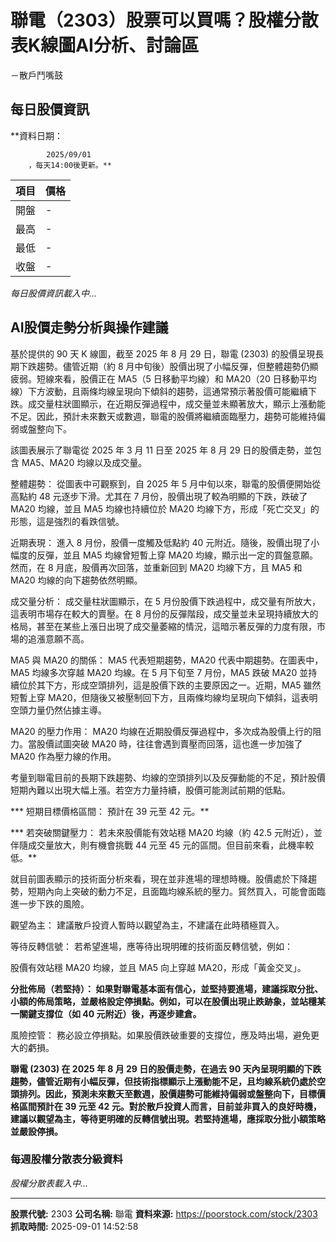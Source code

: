# 聯電（2303）股票可以買嗎？股權分散表K線圖AI分析、討論區
－散戶鬥嘴鼓

## 每日股價資訊

**資料日期：
        
            2025/09/01
        ，每天14:00後更新。**

| 項目 | 價格 |
|------|------|
| 開盤 | - |
| 最高 | - |
| 最低 | - |
| 收盤 | - |

*每日股價資訊載入中...*

## AI股價走勢分析與操作建議

基於提供的 90 天 K 線圖，截至 2025 年 8 月 29 日，聯電 (2303) 的股價呈現長期下跌趨勢。儘管近期（約 8 月中旬後）股價出現了小幅反彈，但整體趨勢仍顯疲弱。短線來看，股價正在 MA5（5 日移動平均線）和 MA20（20 日移動平均線）下方波動，且兩條均線呈現向下傾斜的趨勢，這通常預示著股價可能繼續下跌。成交量柱狀圖顯示，在近期反彈過程中，成交量並未顯著放大，顯示上漲動能不足。因此，預計未來數天或數週，聯電的股價將繼續面臨壓力，趨勢可能維持偏弱或盤整向下。

該圖表展示了聯電從 2025 年 3 月 11 日至 2025 年 8 月 29 日的股價走勢，並包含 MA5、MA20 均線以及成交量。

整體趨勢： 從圖表中可觀察到，自 2025 年 5 月中旬以來，聯電的股價便開始從高點約 48 元逐步下滑。尤其在 7 月份，股價出現了較為明顯的下跌，跌破了 MA20 均線，並且 MA5 均線也持續位於 MA20 均線下方，形成「死亡交叉」的形態，這是強烈的看跌信號。

近期表現： 進入 8 月份，股價一度觸及低點約 40 元附近。隨後，股價出現了小幅度的反彈，並且 MA5 均線曾短暫上穿 MA20 均線，顯示出一定的買盤意願。然而，在 8 月底，股價再次回落，並重新回到 MA20 均線下方，且 MA5 和 MA20 均線的向下趨勢依然明顯。

成交量分析： 成交量柱狀圖顯示，在 5 月份股價下跌過程中，成交量有所放大，這表明市場存在較大的賣壓。在 8 月份的反彈階段，成交量並未呈現持續放大的格局，甚至在某些上漲日出現了成交量萎縮的情況，這暗示著反彈的力度有限，市場的追漲意願不高。

MA5 與 MA20 的關係： MA5 代表短期趨勢，MA20 代表中期趨勢。在圖表中，MA5 均線多次穿越 MA20 均線。在 5 月下旬至 7 月份，MA5 跌破 MA20 並持續位於其下方，形成空頭排列，這是股價下跌的主要原因之一。近期，MA5 雖然短暫上穿 MA20，但隨後又被壓制回下方，且兩條均線均呈現向下傾斜，這表明空頭力量仍然佔據主導。

MA20 的壓力作用： MA20 均線在近期股價反彈過程中，多次成為股價上行的阻力。當股價試圖突破 MA20 時，往往會遇到賣壓而回落，這也進一步加強了 MA20 作為壓力線的作用。

考量到聯電目前的長期下跌趨勢、均線的空頭排列以及反彈動能的不足，預計股價短期內難以出現大幅上漲。若空方力量持續，股價可能測試前期的低點。

***   短期目標價格區間： 預計在 39 元至 42 元。**

***   若突破關鍵壓力： 若未來股價能有效站穩 MA20 均線（約 42.5 元附近），並伴隨成交量放大，則有機會挑戰 44 元至 45 元的區間。但目前來看，此機率較低。**

就目前圖表顯示的技術面分析來看，現在並非進場的理想時機。股價處於下降趨勢，短期內向上突破的動力不足，且面臨均線系統的壓力。貿然買入，可能會面臨進一步下跌的風險。

觀望為主： 建議散戶投資人暫時以觀望為主，不建議在此時積極買入。

等待反轉信號： 若希望進場，應等待出現明確的技術面反轉信號，例如：

股價有效站穩 MA20 均線，並且 MA5 向上穿越 MA20，形成「黃金交叉」。

**分批佈局（若堅持）： 如果對聯電基本面有信心，並堅持要進場，建議採取分批、小額的佈局策略，並嚴格設定停損點。例如，可以在股價出現止跌跡象，並站穩某一關鍵支撐位（如 40 元附近）後，再逐步建倉。**

風險控管： 務必設立停損點。如果股價跌破重要的支撐位，應及時出場，避免更大的虧損。

**聯電 (2303) 在 2025 年 8 月 29 日的股價走勢，在過去 90 天內呈現明顯的下跌趨勢，儘管近期有小幅反彈，但技術指標顯示上漲動能不足，且均線系統仍處於空頭排列。因此，預測未來數天至數週，股價趨勢可能維持偏弱或盤整向下，目標價格區間預計在 39 元至 42 元。對於散戶投資人而言，目前並非買入的良好時機，建議以觀望為主，等待更明確的反轉信號出現。若堅持進場，應採取分批小額策略並嚴設停損。**

### 每週股權分散表分級資料

*股權分散表載入中...*

---

**股票代號:** 2303
**公司名稱:** 聯電
**資料來源:** https://poorstock.com/stock/2303
**抓取時間:** 2025-09-01 14:52:58